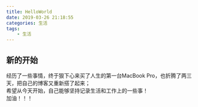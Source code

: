 ```yaml
---
title: HelloWorld
date: 2019-03-26 21:18:55
categories: 生活
tags:
    - 生活
---
```


## 新的开始
经历了一些事情，终于狠下心来买了人生的第一台MacBook Pro，也折腾了两三天，把自己的博客又重新搭了起来；  
希望从今天开始，自己能够坚持记录生活和工作上的一些事！  
加油！！！